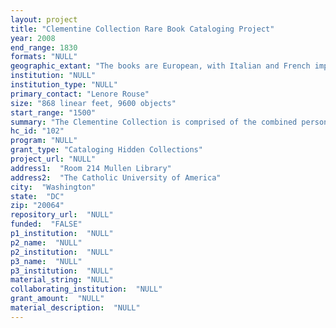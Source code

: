 ```yaml
--- 
layout: project 
title: "Clementine Collection Rare Book Cataloging Project"
year: 2008
end_range: 1830
formats: "NULL"
geographic_extant: "The books are European, with Italian and French imprints predominating."
institution: "NULL"
institution_type: "NULL"
primary_contact: "Lenore Rouse"
size: "868 linear feet, 9600 objects"
start_range: "1500"
summary: "The Clementine Collection is comprised of the combined personal libraries of the Albani family of Urbino and Rome, Italy. This family of minor nobility included a number of cardinals as well as Giovanni Francesco Albani who reigned as Pope Clement XI from 1700-1721. Subjects well represented in the collection include Roman and canon law, church history, philosophy, and a significant collection pertaining to Jansenism, to the Gallican church of the 18th century, and particularly to the aftermath of the bull Unigenitus. Also included are books of Italian literature and drama which one would expect in the library of cultured and educated men who were also important patrons of the arts. A number of these works are dedicated to members of the Albani family, especially Clement XI and his nephews, Cardinals Annibale and Alessandro Albani. The books date from the 15th century to the early 19th (although the incunabula have been removed and located elsewhere in the Department). Of the remaining volumes, a preliminary analysis of the collection places over eleven percent of the imprints in the 16th century, with the largest number dating from the 17th, and a slightly smaller percentage dating from the 18th century. Owing to the frequent past rearrangement of the materials and in-depth analysis only of select subject areas, no accurate picture exists of the collection's overall chronological breakdown."
hc_id: "102"
program: "NULL"
grant_type: "Cataloging Hidden Collections"
project_url: "NULL"
address1:  "Room 214 Mullen Library"
address2:  "The Catholic University of America"
city:  "Washington"
state:  "DC"
zip: "20064"
repository_url:  "NULL"
funded:  "FALSE"
p1_institution:  "NULL"
p2_name:  "NULL"
p2_institution:  "NULL"
p3_name:  "NULL"
p3_institution:  "NULL"
material_string: "NULL"
collaborating_institution:  "NULL"
grant_amount:  "NULL"
material_description:  "NULL"
---
```


